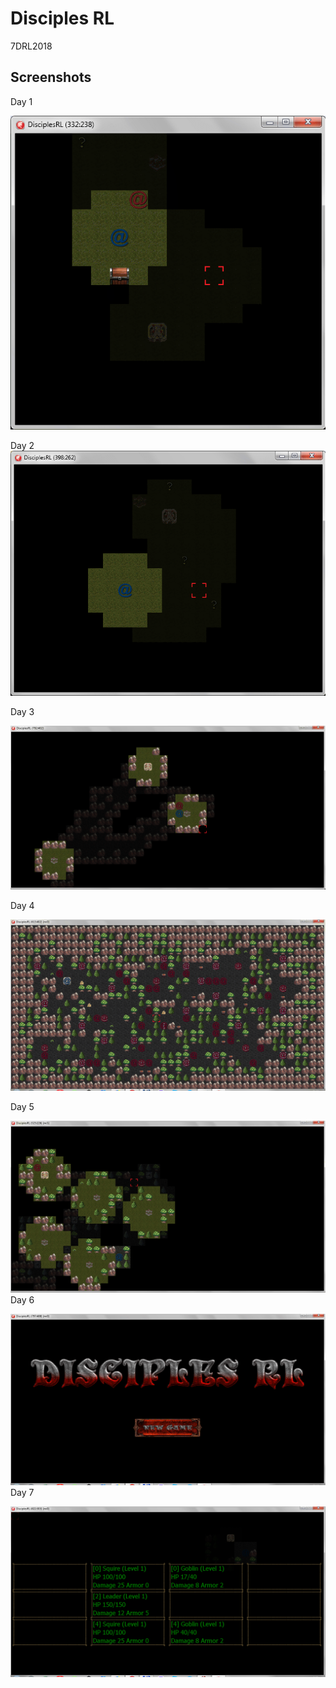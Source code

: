# Disciples RL
7DRL2018

## Screenshots
Day 1

![screenshot](https://github.com/devapromix-roguelikes/disciplesrl/blob/master/screenshots/screenshot_day_1.png)


Day 2
![screenshot](https://github.com/devapromix-roguelikes/disciplesrl/blob/master/screenshots/screenshot_day_2.png)


Day 3

![screenshot](https://github.com/devapromix-roguelikes/disciplesrl/blob/master/screenshots/screenshot_day_3.png)


Day 4

![screenshot](https://github.com/devapromix-roguelikes/disciplesrl/blob/master/screenshots/screenshot_day_4.png)


Day 5

![screenshot](https://github.com/devapromix-roguelikes/disciplesrl/blob/master/screenshots/screenshot_day_5.png)
Day 6

![screenshot](https://github.com/devapromix-roguelikes/disciplesrl/blob/master/screenshots/screenshot_day_6.png)
Day 7

![screenshot](https://github.com/devapromix-roguelikes/disciplesrl/blob/master/screenshots/screenshot_day_7.png)
